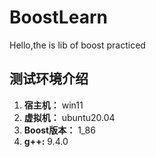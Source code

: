 # BoostLearn
Hello,the is lib of boost  practiced

## 测试环境介绍
1. **宿主机：** win11
2. **虚拟机：** ubuntu20.04
3. **Boost版本：** 1_86
4. **g++:** 9.4.0
